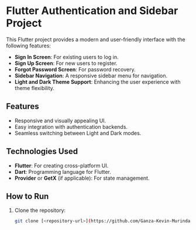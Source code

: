 # Flutter Authentication and Sidebar Project

This Flutter project provides a modern and user-friendly interface with the following features:
- **Sign In Screen**: For existing users to log in.
- **Sign Up Screen**: For new users to register.
- **Forgot Password Screen**: For password recovery.
- **Sidebar Navigation**: A responsive sidebar menu for navigation.
- **Light and Dark Theme Support**: Enhancing the user experience with theme flexibility.

## Features
- Responsive and visually appealing UI.
- Easy integration with authentication backends.
- Seamless switching between Light and Dark modes.

## Technologies Used
- **Flutter**: For creating cross-platform UI.
- **Dart**: Programming language for Flutter.
- **Provider** or **GetX** (if applicable): For state management.

## How to Run
1. Clone the repository:
   ```bash
   git clone [<repository-url>](https://github.com/Ganza-Kevin-Murinda/flutter_project.git)
